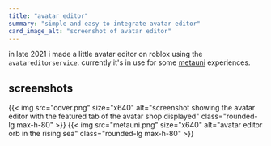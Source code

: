 ```yaml
---
title: "avatar editor"
summary: "simple and easy to integrate avatar editor"
card_image_alt: "screenshot of avatar editor"
---
```


in late 2021 i made a little avatar editor on roblox using the `avatareditorservice`. currently it's in use for some [metauni](https://metauni.org) experiences.

## screenshots

<div class="flex flex-wrap gap-4 not-prose">
{{< img src="cover.png" size="x640" alt="screenshot showing the avatar editor with the featured tab of the avatar shop displayed" class="rounded-lg max-h-80" >}}
{{< img src="metauni.png" size="x640" alt="avatar editor orb in the rising sea" class="rounded-lg max-h-80" >}}
</div>

